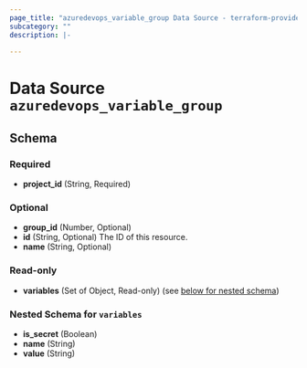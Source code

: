 ```yaml
---
page_title: "azuredevops_variable_group Data Source - terraform-provider-azuredevops"
subcategory: ""
description: |-
  
---
```


# Data Source `azuredevops_variable_group`





## Schema

### Required

- **project_id** (String, Required)

### Optional

- **group_id** (Number, Optional)
- **id** (String, Optional) The ID of this resource.
- **name** (String, Optional)

### Read-only

- **variables** (Set of Object, Read-only) (see [below for nested schema](#nestedatt--variables))

<a id="nestedatt--variables"></a>
### Nested Schema for `variables`

- **is_secret** (Boolean)
- **name** (String)
- **value** (String)


